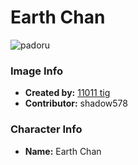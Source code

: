 # Earth Chan

![padoru](https://raw.githubusercontent.com/shadow578/Padoru-Padoru/master/Padoru/other-earth-chan.png "Earth Chan")

### Image Info
* **Created by:**    [11011 tig](https://www.pinterest.at/pin/388857749068444230/)
* **Contributor:**   shadow578

### Character Info
* **Name:**   Earth Chan
